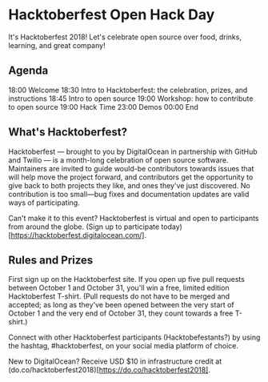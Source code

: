 # Hacktoberfest Open Hack Day

It's Hacktoberfest 2018! Let's celebrate open source over food, drinks, learning, and great company!

## Agenda

18:00 Welcome
18:30 Intro to Hacktoberfest: the celebration, prizes, and instructions
18:45 Intro to open source
19:00 Workshop: how to contribute to open source
19:00 Hack Time
23:00 Demos
00:00 End

## What's Hacktoberfest?

Hacktoberfest — brought to you by DigitalOcean in partnership with GitHub and Twilio — is a month-long celebration of open source software. Maintainers are invited to guide would-be contributors towards issues that will help move the project forward, and contributors get the opportunity to give back to both projects they like, and ones they've just discovered. No contribution is too small—bug fixes and documentation updates are valid ways of participating.

Can't make it to this event? Hacktoberfest is virtual and open to participants from around the globe. (Sign up to participate today)[https://hacktoberfest.digitalocean.com/].

## Rules and Prizes

First sign up on the Hacktoberfest site. If you open up five pull requests between October 1 and October 31, you'll win a free, limited edition Hacktoberfest T-shirt. (Pull requests do not have to be merged and accepted; as long as they've been opened between the very start of October 1 and the very end of October 31, they count towards a free T-shirt.)
  
Connect with other Hacktoberfest participants (Hacktobefestants?) by using the hashtag, #hacktoberfest, on your social media platform of choice.

New to DigitalOcean? Receive USD $10 in infrastructure credit at (do.co/hacktoberfest2018)[https://do.co/hacktoberfest2018].